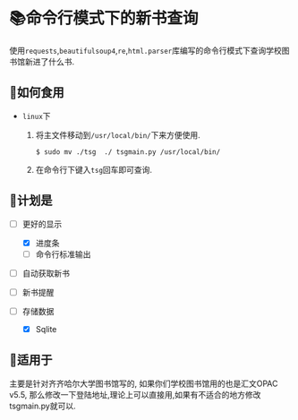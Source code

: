 # :books:命令行模式下的新书查询

使用`requests`,`beautifulsoup4`,`re`,`html.parser`库编写的命令行模式下查询学校图书馆新进了什么书.

## :fork_and_knife:如何食用

- `linux`下

  1. 将主文件移动到`/usr/local/bin/`下来方便使用.

     ```shell
     $ sudo mv ./tsg  ./ tsgmain.py /usr/local/bin/
     ```

  2. 在命令行下键入`tsg`回车即可查询.

  

## :construction:计划是

- [ ] 更好的显示

  - [x] 进度条
  - [ ] 命令行标准输出

- [ ] 自动获取新书

- [ ] 新书提醒

- [ ] 存储数据

  - [x] Sqlite
  
  

## :tada:适用于

主要是针对齐齐哈尔大学图书馆写的, 如果你们学校图书馆用的也是汇文OPAC v5.5, 那么修改一下登陆地址,理论上可以直接用,如果有不适合的地方修改tsgmain.py就可以.
